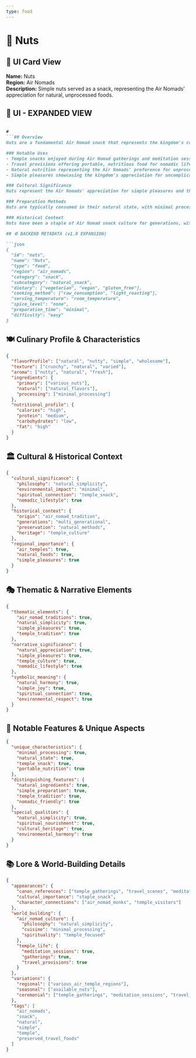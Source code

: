 ```yaml
---
type: food
---
```


# 🥜 Nuts

## 🎴 UI Card View

**Name:** Nuts  
**Region:** Air Nomads  
**Description:** Simple nuts served as a snack, representing the Air Nomads' appreciation for natural, unprocessed foods.

## 📖 UI - EXPANDED VIEW

```md

#
```## Overview
Nuts are a fundamental Air Nomad snack that represents the kingdom's commitment to simple, wholesome eating and their deep appreciation for natural, unprocessed foods. This basic snack features various types of nuts that are consumed in their natural state, creating a food that showcases the Air Nomads' characteristic minimal processing and their ability to let natural ingredients speak for themselves. The snack embodies the Air Nomads' philosophy of finding joy in simple pleasures and their tradition of creating foods that can sustain both body and spirit.

### Notable Uses
- Temple snacks enjoyed during Air Nomad gatherings and meditation sessions
- Travel provisions offering portable, nutritious food for nomadic life
- Natural nutrition representing the Air Nomads' preference for unprocessed foods
- Simple pleasures showcasing the kingdom's appreciation for uncomplicated joys

### Cultural Significance
Nuts represent the Air Nomads' appreciation for simple pleasures and their ability to find sustenance in natural, unprocessed foods. It embodies the kingdom's philosophy of letting natural ingredients speak for themselves and their tradition of creating foods that can bring comfort and happiness. The snack also reflects the Air Nomads' nomadic lifestyle and their ability to adapt to whatever resources are available locally.

### Preparation Methods
Nuts are typically consumed in their natural state, with minimal processing to preserve their natural flavors and nutritional value. The preparation emphasizes the Air Nomads' characteristic minimal intervention, letting the natural qualities of the nuts be the primary taste. The nuts are typically served raw or lightly roasted, allowing their natural flavors to be fully appreciated.

### Historical Context
Nuts have been a staple of Air Nomad snack culture for generations, with consumption patterns passed down through families and temple communities. The snack represents the Air Nomads' long tradition of appreciating natural, unprocessed foods and their ability to find joy in simple pleasures.

## ⚙️ BACKEND METADATA (v1.0 EXPANSION)

```json
{
  "id": "nuts",
  "name": "Nuts",
  "type": "food",
  "region": "air_nomads",
  "category": "snack",
  "subcategory": "natural_snack",
  "dietary": ["vegetarian", "vegan", "gluten_free"],
  "cooking_method": ["raw_consumption", "light_roasting"],
  "serving_temperature": "room_temperature",
  "spice_level": "none",
  "preparation_time": "minimal",
  "difficulty": "easy"
}
```

## 🍽️ Culinary Profile & Characteristics

```json
{
  "flavorProfile": ["natural", "nutty", "simple", "wholesome"],
  "texture": ["crunchy", "natural", "varied"],
  "aroma": ["nutty", "natural", "fresh"],
  "ingredients": {
    "primary": ["various_nuts"],
    "natural": ["natural_flavors"],
    "processing": ["minimal_processing"]
  },
  "nutritional_profile": {
    "calories": "high",
    "protein": "medium",
    "carbohydrates": "low",
    "fat": "high"
  }
}
```

## 🏛️ Cultural & Historical Context

```json
{
  "cultural_significance": {
    "philosophy": "natural_simplicity",
    "environmental_impact": "minimal",
    "spiritual_connection": "temple_snack",
    "nomadic_lifestyle": true
  },
  "historical_context": {
    "origin": "air_nomad_tradition",
    "generations": "multi_generational",
    "preservation": "natural_methods",
    "heritage": "temple_culture"
  },
  "regional_importance": {
    "air_temples": true,
    "natural_foods": true,
    "simple_pleasures": true
  }
}
```

## 🎭 Thematic & Narrative Elements

```json
{
  "thematic_elements": {
    "air_nomad_traditions": true,
    "natural_simplicity": true,
    "simple_pleasures": true,
    "temple_tradition": true
  },
  "narrative_significance": {
    "natural_appreciation": true,
    "simple_pleasures": true,
    "temple_culture": true,
    "nomadic_lifestyle": true
  },
  "symbolic_meaning": {
    "natural_harmony": true,
    "simple_joy": true,
    "spiritual_connection": true,
    "environmental_respect": true
  }
}
```

## 🌟 Notable Features & Unique Aspects

```json
{
  "unique_characteristics": {
    "minimal_processing": true,
    "natural_state": true,
    "temple_snack": true,
    "portable_nutrition": true
  },
  "distinguishing_features": {
    "natural_ingredients": true,
    "simple_preparation": true,
    "temple_tradition": true,
    "nomadic_friendly": true
  },
  "special_qualities": {
    "natural_simplicity": true,
    "spiritual_nourishment": true,
    "cultural_heritage": true,
    "environmental_harmony": true
  }
}
```

## 📚 Lore & World-Building Details

```json
{
  "appearances": {
    "canon_references": ["temple_gatherings", "travel_scenes", "meditation_practices", "cultural_events"],
    "cultural_importance": "staple_snack",
    "character_connections": ["air_nomad_monks", "temple_visitors"]
  },
  "world_building": {
    "air_nomad_culture": {
      "philosophy": "natural_simplicity",
      "cuisine": "minimal_processing",
      "spirituality": "temple_focused"
    },
    "temple_life": {
      "meditation_sessions": true,
      "gatherings": true,
      "travel_provisions": true
    }
  },
  "variations": {
    "regional": ["various_air_temple_regions"],
    "seasonal": ["available_nuts"],
    "ceremonial": ["temple_gatherings", "meditation_sessions", "travel_provisions"]
  },
  "tags": [
    "air_nomads",
    "snack",
    "natural",
    "simple",
    "temple",
    "preserved_travel_foods"
  ]
}
```

